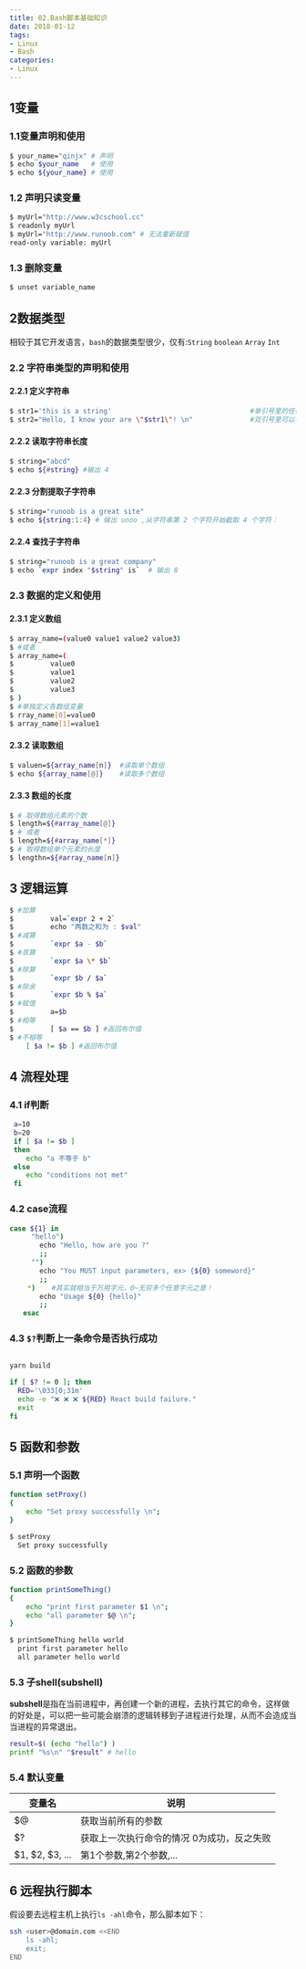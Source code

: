 ```yaml
---
title: 02.Bash脚本基础知识
date: 2018-01-12
tags:
- Linux
- Bash
categories:
- Linux
---
```

## 1变量
### 1.1变量声明和使用
``` bash 
$ your_name="qinjx" # 声明
$ echo $your_name   # 使用
$ echo ${your_name} # 使用
```
### 1.2 声明只读变量
``` bash 
$ myUrl="http://www.w3cschool.cc"
$ readonly myUrl
$ myUrl="http://www.runoob.com" # 无法重新赋值
read-only variable: myUrl
```
### 1.3 删除变量
``` bash 
$ unset variable_name
```
## 2数据类型
相较于其它开发语言，`bash`的数据类型很少，仅有:`String` `boolean` `Array` `Int`

### 2.2 字符串类型的声明和使用
#### 2.2.1 定义字符串
``` bash 
$ str1='this is a string'                                  #单引号里的任何字符都会原样输出，字符串中的变量是无效的
$ str2="Hello, I know your are \"$str1\"! \n"              #双引号里可以有变量和转义字符
```
#### 2.2.2 读取字符串长度
``` bash
$ string="abcd"
$ echo ${#string} #输出 4
```
#### 2.2.3 分割提取子字符串              
``` bash
$ string="runoob is a great site"
$ echo ${string:1:4} # 输出 unoo ,从字符串第 2 个字符开始截取 4 个字符：
```
#### 2.2.4 查找子字符串
``` bash 
$ string="runoob is a great company"
$ echo `expr index "$string" is`  # 输出 8
```
### 2.3 数据的定义和使用
#### 2.3.1 定义数组
``` bash 
$ array_name=(value0 value1 value2 value3)
$ #或者
$ array_name=(
$         value0
$         value1
$         value2
$         value3
$ )
$ #单独定义各数组变量
$ rray_name[0]=value0
$ array_name[1]=value1
```
#### 2.3.2 读取数组
``` bash 
$ valuen=${array_name[n]}  #读取单个数组
$ echo ${array_name[@]}    #读取多个数组
```
#### 2.3.3 数组的长度
``` bash 
$ # 取得数组元素的个数
$ length=${#array_name[@]}
$ # 或者
$ length=${#array_name[*]}
$ # 取得数组单个元素的长度
$ lengthn=${#array_name[n]}
```
## 3 逻辑运算
``` bash 
$ #加算
$         val=`expr 2 + 2`
$         echo "两数之和为 : $val"
$ #减算
$         `expr $a - $b`
$ #乖算
$         `expr $a \* $b`
$ #除算
$         `expr $b / $a`
$ #除余
$         `expr $b % $a`
$ #赋值
$         a=$b
$ #相等
$         [ $a == $b ] #返回布尔值
$ #不相等
    [ $a != $b ] #返回布尔值
```

## 4 流程处理
### 4.1 if判断
``` bash 
 a=10
 b=20
 if [ $a != $b ]
 then
    echo "a 不等于 b"
 else
    echo "conditions not met"
 fi
``` 
### 4.2 case流程
``` bash
case ${1} in
  　　"hello")
	　　echo "Hello, how are you ?"
	　　;;
 　　 "")
	　　echo "You MUST input parameters, ex> {${0} someword}"
	　　;;
 　　*)    #其实就相当于万用字元，0~无穷多个任意字元之意！
	　　echo "Usage ${0} {hello}"
	　　;;
　　esac
```

### 4.3 `$?`判断上一条命令是否执行成功
``` bash

yarn build

if [ $? != 0 ]; then
  RED='\033[0;31m'
  echo -e "❌ ❌ ❌ ${RED} React build failure."
  exit
fi
```

## 5 函数和参数
### 5.1 声明一个函数
``` bash 
function setProxy()
{
    echo "Set proxy successfully \n";
}
```
``` bash title="调用结果" {2}
$ setProxy
  Set proxy successfully
```

### 5.2 函数的参数



``` bash  
function printSomeThing()
{
    echo "print first parameter $1 \n";
    echo "all parameter $@ \n";
}
```

``` bash title="调用结果" {2,3}
$ printSomeThing hello world
  print first parameter hello
  all parameter hello world 
```

### 5.3 子shell(subshell)
**subshell**是指在当前进程中，再创建一个新的进程，去执行其它的命令，这样做的好处是，可以把一些可能会崩溃的逻辑转移到子进程进行处理，从而不会造成当
当进程的异常退出。
```bash
result=$( (echo "hello") )
printf "%s\n" "$result" # hello
```

### 5.4 默认变量

| 变量名             | 说明                     |
|-----------------|------------------------|
| $@              | 获取当前所有的参数              |
| $?              | 获取上一次执行命令的情况 0为成功，反之失败 | 
| $1, $2, $3, ... | 第1个参数,第2个参数,...        | 


## 6 远程执行脚本
假设要去远程主机上执行`ls -ahl`命令，那么脚本如下：

```bash title="script.sh"
ssh <user>@domain.com <<END
    ls -ahl;
    exit;
END
```


